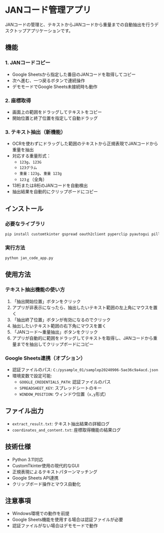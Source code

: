 # JANコード管理アプリ

JANコードの管理と、テキストからJANコードから重量までの自動抽出を行うデスクトップアプリケーションです。

## 機能

### 1. JANコードコピー
- Google Sheetsから指定した番目のJANコードを取得してコピー
- 次へ進む、一つ戻るボタンで連続操作
- デモモードでGoogle Sheets未接続時も動作

### 2. 座標取得
- 画面上の範囲をドラッグしてテキストをコピー
- 開始位置と終了位置を指定して自動ドラッグ

### 3. テキスト抽出（新機能）
- OCRを使わずにドラッグした範囲のテキストから正規表現でJANコードから重量を抽出
- 対応する重量形式：
  - `123g`、`123G`
  - `123グラム`
  - `重量：123g`、`重量 123g`
  - `123ｇ`（全角）
- 13桁または8桁のJANコードを自動検出
- 抽出結果を自動的にクリップボードにコピー

## インストール

### 必要なライブラリ
```bash
pip install customtkinter gspread oauth2client pyperclip pyautogui pillow
```

### 実行方法
```bash
python jan_code_app.py
```

## 使用方法

### テキスト抽出機能の使い方
1. 「抽出開始位置」ボタンをクリック
2. アプリが非表示になったら、抽出したいテキスト範囲の左上角にマウスを置く
3. 「抽出終了位置」ボタンが有効になるのでクリック
4. 抽出したいテキスト範囲の右下角にマウスを置く
5. 「JANコード～重量抽出」ボタンをクリック
6. アプリが自動的に範囲をドラッグしてテキストを取得し、JANコードから重量までを抽出してクリップボードにコピー

### Google Sheets連携（オプション）
- 認証ファイルのパス: `C:/pysample_01/samplep20240906-5ae36c9a4acd.json`
- 環境変数で設定可能:
  - `GOOGLE_CREDENTIALS_PATH`: 認証ファイルのパス
  - `SPREADSHEET_KEY`: スプレッドシートのキー
  - `WINDOW_POSITION`: ウィンドウ位置（`x,y`形式）

## ファイル出力
- `extract_result.txt`: テキスト抽出結果の詳細ログ
- `coordinates_and_content.txt`: 座標取得機能の結果ログ

## 技術仕様
- Python 3.11対応
- CustomTkinter使用の現代的なGUI
- 正規表現によるテキストパターンマッチング
- Google Sheets API連携
- クリップボード操作とマウス自動化

## 注意事項
- Windows環境での動作を前提
- Google Sheets機能を使用する場合は認証ファイルが必要
- 認証ファイルがない場合はデモモードで動作